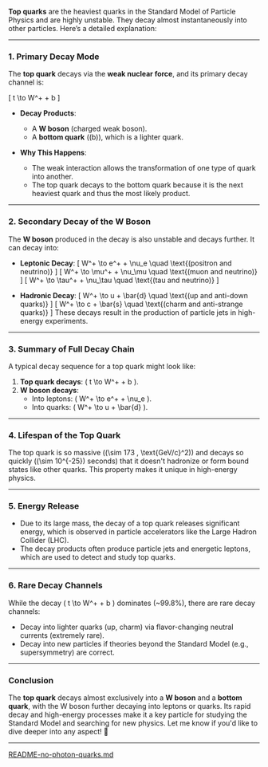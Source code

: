 **Top quarks** are the heaviest quarks in the Standard Model of Particle Physics and are highly unstable. They decay almost instantaneously into other particles. Here’s a detailed explanation:

---

### **1. Primary Decay Mode**
The **top quark** decays via the **weak nuclear force**, and its primary decay channel is:

\[
t \to W^+ + b
\]

- **Decay Products**:
  - A **W boson** (charged weak boson).
  - A **bottom quark** (\(b\)), which is a lighter quark.

- **Why This Happens**:
  - The weak interaction allows the transformation of one type of quark into another.
  - The top quark decays to the bottom quark because it is the next heaviest quark and thus the most likely product.

---

### **2. Secondary Decay of the W Boson**
The **W boson** produced in the decay is also unstable and decays further. It can decay into:
- **Leptonic Decay**:
  \[
  W^+ \to e^+ + \nu_e \quad \text{(positron and neutrino)} 
  \]
  \[
  W^+ \to \mu^+ + \nu_\mu \quad \text{(muon and neutrino)} 
  \]
  \[
  W^+ \to \tau^+ + \nu_\tau \quad \text{(tau and neutrino)} 
  \]

- **Hadronic Decay**:
  \[
  W^+ \to u + \bar{d} \quad \text{(up and anti-down quarks)} 
  \]
  \[
  W^+ \to c + \bar{s} \quad \text{(charm and anti-strange quarks)} 
  \]
  These decays result in the production of particle jets in high-energy experiments.

---

### **3. Summary of Full Decay Chain**
A typical decay sequence for a top quark might look like:
1. **Top quark decays**: \( t \to W^+ + b \).
2. **W boson decays**:
   - Into leptons: \( W^+ \to e^+ + \nu_e \).
   - Into quarks: \( W^+ \to u + \bar{d} \).

---

### **4. Lifespan of the Top Quark**
The top quark is so massive (\(\sim 173 \, \text{GeV/c}^2\)) and decays so quickly (\(\sim 10^{-25}\) seconds) that it doesn't hadronize or form bound states like other quarks. This property makes it unique in high-energy physics.

---

### **5. Energy Release**
- Due to its large mass, the decay of a top quark releases significant energy, which is observed in particle accelerators like the Large Hadron Collider (LHC).
- The decay products often produce particle jets and energetic leptons, which are used to detect and study top quarks.

---

### **6. Rare Decay Channels**
While the decay \( t \to W^+ + b \) dominates (~99.8%), there are rare decay channels:
- Decay into lighter quarks (up, charm) via flavor-changing neutral currents (extremely rare).
- Decay into new particles if theories beyond the Standard Model (e.g., supersymmetry) are correct.

---

### **Conclusion**
The **top quark** decays almost exclusively into a **W boson** and a **bottom quark**, with the W boson further decaying into leptons or quarks. Its rapid decay and high-energy processes make it a key particle for studying the Standard Model and searching for new physics. Let me know if you'd like to dive deeper into any aspect! 🚀


---

[README-no-photon-quarks.md](https://t2m.io/21KGYG4)
